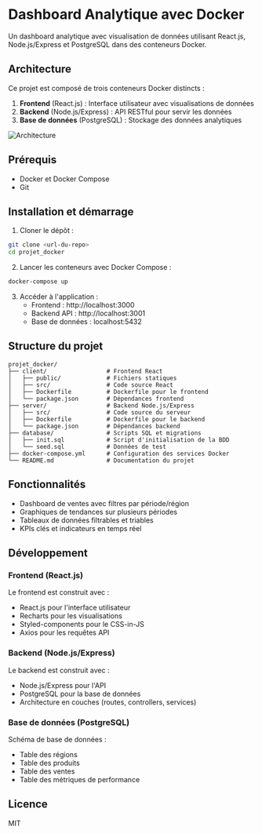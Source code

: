 # Dashboard Analytique avec Docker

Un dashboard analytique avec visualisation de données utilisant React.js, Node.js/Express et PostgreSQL dans des conteneurs Docker.

## Architecture

Ce projet est composé de trois conteneurs Docker distincts :

1. **Frontend** (React.js) : Interface utilisateur avec visualisations de données
2. **Backend** (Node.js/Express) : API RESTful pour servir les données
3. **Base de données** (PostgreSQL) : Stockage des données analytiques

![Architecture](https://mermaid.ink/img/pako:eNp9kUFrwzAMhf-K0GmFldILPYxRaHMYtNdRfHCdNQY7CbYzRkn--5zsrltH0UWg9_S9J3NCbRwiBbTvbTwYbT136G3H1uBBfO0QfHbH6fCZm1ZZfJCtkZ4oSmvf6XUxE7unHUUURlIhXVv9UQ-bZknV-k9VOV1X_d-Dh-Bsx8a6OA6V_7IIx6woxQ-oFNGzzcB1DtPjwzpVfxk95kxQwU1j3rCL5Qdpvw0DKhh1GimHuukVpHt2bPhgMpDFTJA6V0ASI6PpXtRQHNEjZXFTuuGSHXLAKmU9wlxySNc-D6cLMl_g2QGKC6YZEcWoZyxXS8cK9mI7xSnDfgkx02n6I6dJcxI?type=png)

## Prérequis

- Docker et Docker Compose
- Git

## Installation et démarrage

1. Cloner le dépôt :
```bash
git clone <url-du-repo>
cd projet_docker
```

2. Lancer les conteneurs avec Docker Compose :
```bash
docker-compose up
```

3. Accéder à l'application :
   - Frontend : http://localhost:3000
   - Backend API : http://localhost:3001
   - Base de données : localhost:5432

## Structure du projet

```
projet_docker/
├── client/                 # Frontend React
│   ├── public/             # Fichiers statiques
│   ├── src/                # Code source React
│   ├── Dockerfile          # Dockerfile pour le frontend
│   └── package.json        # Dépendances frontend
├── server/                 # Backend Node.js/Express
│   ├── src/                # Code source du serveur
│   ├── Dockerfile          # Dockerfile pour le backend
│   └── package.json        # Dépendances backend
├── database/               # Scripts SQL et migrations
│   ├── init.sql            # Script d'initialisation de la BDD
│   └── seed.sql            # Données de test
├── docker-compose.yml      # Configuration des services Docker
└── README.md               # Documentation du projet
```

## Fonctionnalités

- Dashboard de ventes avec filtres par période/région
- Graphiques de tendances sur plusieurs périodes
- Tableaux de données filtrables et triables
- KPIs clés et indicateurs en temps réel

## Développement

### Frontend (React.js)

Le frontend est construit avec :
- React.js pour l'interface utilisateur
- Recharts pour les visualisations
- Styled-components pour le CSS-in-JS
- Axios pour les requêtes API

### Backend (Node.js/Express)

Le backend est construit avec :
- Node.js/Express pour l'API
- PostgreSQL pour la base de données
- Architecture en couches (routes, controllers, services)

### Base de données (PostgreSQL)

Schéma de base de données :
- Table des régions
- Table des produits
- Table des ventes
- Table des métriques de performance

## Licence

MIT 